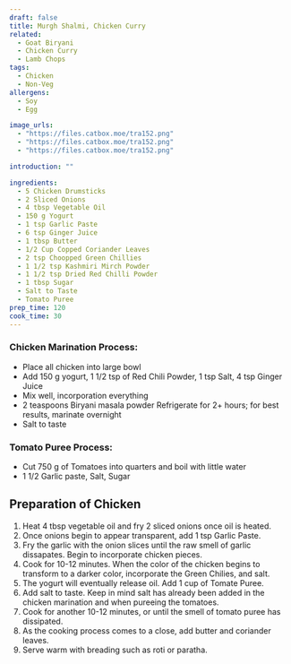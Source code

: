 ```yaml
---
draft: false
title: Murgh Shalmi, Chicken Curry
related:
  - Goat Biryani
  - Chicken Curry
  - Lamb Chops
tags:
  - Chicken
  - Non-Veg
allergens:
  - Soy
  - Egg

image_urls:
  - "https://files.catbox.moe/tra152.png"
  - "https://files.catbox.moe/tra152.png"
  - "https://files.catbox.moe/tra152.png"

introduction: ""

ingredients:
  - 5 Chicken Drumsticks
  - 2 Sliced Onions
  - 4 tbsp Vegetable Oil
  - 150 g Yogurt
  - 1 tsp Garlic Paste
  - 6 tsp Ginger Juice
  - 1 tbsp Butter
  - 1/2 Cup Copped Coriander Leaves
  - 2 tsp Choopped Green Chillies
  - 1 1/2 tsp Kashmiri Mirch Powder
  - 1 1/2 tsp Dried Red Chilli Powder
  - 1 tbsp Sugar
  - Salt to Taste
  - Tomato Puree
prep_time: 120
cook_time: 30
---
```

### Chicken Marination Process:

- Place all chicken into large bowl
- Add 150 g yogurt, 1 1/2 tsp of Red Chili Powder, 1 tsp Salt, 4 tsp Ginger Juice
- Mix well, incorporation everything
- 2 teaspoons Biryani masala powder Refrigerate for 2+ hours; for best results, marinate overnight
- Salt to taste

### Tomato Puree Process:

- Cut 750 g of Tomatoes into quarters and boil with little water
- 1 1/2 Garlic paste, Salt, Sugar



## Preparation of Chicken

1. Heat 4 tbsp vegetable oil and fry 2 sliced onions once oil is heated.
2. Once onions begin to appear transparent, add 1 tsp Garlic Paste.
3. Fry the garlic with the onion slices until the raw smell of garlic dissapates. Begin to incorporate chicken pieces.
4. Cook for 10-12 minutes. When the color of the chicken begins to transform to a darker color, incorporate the Green Chilies, and salt.
5. The yogurt will eventually release oil. Add 1 cup of Tomate Puree.
6. Add salt to taste. Keep in mind salt has already been added in the chicken marination and when pureeing the tomatoes.
7. Cook for another 10-12 minutes, or until the smell of tomato puree has dissipated. 
8. As the cooking process comes to a close, add butter and coriander leaves.
8. Serve warm with breading such as roti or paratha.


